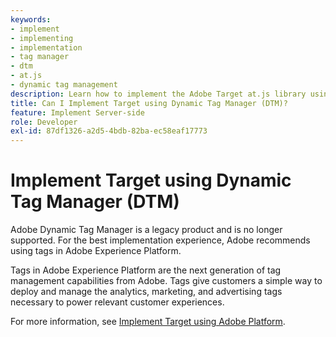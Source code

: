 ```yaml
---
keywords:
- implement
- implementing
- implementation
- tag manager
- dtm
- at.js
- dynamic tag management
description: Learn how to implement the Adobe Target at.js library using the legacy Dynamic Tag Management (DTM). Tags in Adobe Experience Platform are the preferred method to implement Target.
title: Can I Implement Target using Dynamic Tag Manager (DTM)?
feature: Implement Server-side
role: Developer
exl-id: 87df1326-a2d5-4bdb-82ba-ec58eaf17773
---
```

# Implement Target using Dynamic Tag Manager (DTM)

Adobe Dynamic Tag Manager is a legacy product and is no longer supported. For the best implementation experience, Adobe recommends using tags in Adobe Experience Platform.

Tags in Adobe Experience Platform are the next generation of tag management capabilities from Adobe. Tags give customers a simple way to deploy and manage the analytics, marketing, and advertising tags necessary to power relevant customer experiences.

For more information, see [Implement Target using Adobe Platform](/help/c-implementing-target/c-implementing-target-for-client-side-web/atjs/how-to-deployatjs/cmp-implementing-target-using-adobe-launch.md).

